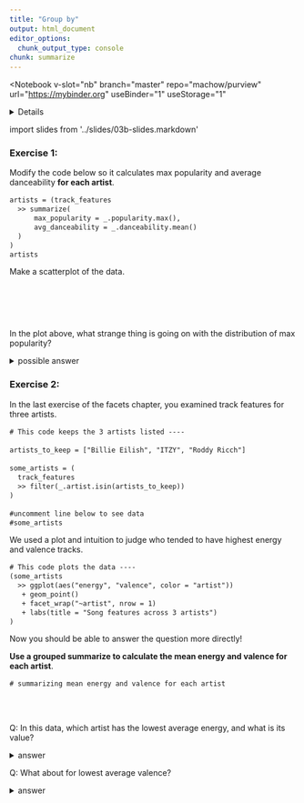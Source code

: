 ```yaml
---
title: "Group by"
output: html_document
editor_options: 
  chunk_output_type: console
chunk: summarize
---
```


<Notebook
  v-slot="nb"
  branch="master"
  repo="machow/purview"
  url="https://mybinder.org"
  useBinder="1"
  useStorage="1"
  >


<details v-fix-codemirror v-show="nb.debut">
<code-cell  :status="nb.status" :onExecute="nb.execute" :onReady="nb.updateSetupCode"  language="python">


    # TODO: explain how to run this, and that they only need the gist (loads tools)
    
    # wranglign ---------
    import pandas as pd
    from siuba import *
    
    # plotting ----------
    from plotnine import *
    
    theme_set(theme_classic(base_family = "Noto Sans CJK JP"))
    
    # data --------------
    #fname = "/Users/machow/Dropbox/Repo/siublocks-org/intro-tidyverse/tutorial/data/music200.csv"
    fname = "https://siublocks.s3.us-east-2.amazonaws.com/course-data/music200.csv"
    music_top200 = pd.read_csv(fname)
    
    # tracks
    #fname = "/Users/machow/Dropbox/Repo/siublocks-org/intro-tidyverse/tutorial/data/track_features.csv"
    fname = "https://siublocks.s3.us-east-2.amazonaws.com/course-data/track_features.csv"
    track_features = pd.read_csv(fname)
    
    # student support ----------
    from siuba import pipe
    from IPython.display import HTML, display
    from siututor import Blank
    ___ = Blank()
    
    # DataFrame display --------
    pd.set_option("display.max_rows", 6)
    
    from IPython import get_ipython
    # special ipython function to get the html formatter
    html_formatter = get_ipython().display_formatter.formatters['text/html']
    
    # here, we avoid the default df._repr_html_ method, since it inlines css
    # (style tags make vue angry)
    html_formatter.for_type(
        pd.DataFrame,
        lambda df: df.to_html(max_rows = pd.get_option("display.max_rows"), show_dimensions = True)
    )
    
    




</code-cell>
</details>


import slides from '../slides/03b-slides.markdown'

<RevealSlides :slides="slides" />

### Exercise 1:

Modify the code below so it calculates max popularity and average danceability **for each artist**.

<code-cell  :status="nb.status" :onExecute="nb.execute"  ex="a" :exIndx="0" language="python">


    artists = (track_features
      >> summarize(
          max_popularity = _.popularity.max(),
          avg_danceability = _.danceability.mean()
      )
    )
    artists


<template v-slot:output>




<table border="1" class="dataframe">
  <thead>
    <tr style="text-align: right;">
      <th></th>
      <th>max_popularity</th>
      <th>avg_danceability</th>
    </tr>
  </thead>
  <tbody>
    <tr>
      <th>0</th>
      <td>99</td>
      <td>0.677941</td>
    </tr>
  </tbody>
</table>
<p>1 rows × 2 columns</p>



</template>

</code-cell>


Make a scatterplot of the data.

<code-cell  :status="nb.status" :onExecute="nb.execute"  ex="a" :exIndx="0" language="python">


<pre><code>



</code></pre>


</code-cell>


In the plot above, what strange thing is going on with the distribution of max popularity?

<details>
<summary>possible answer</summary>

There are many artists with a max popularity of 0! 
  
</details>    

### Exercise 2:

In the last exercise of the facets chapter, you examined track features for three artists.

<code-cell  :status="nb.status" :onExecute="nb.execute"  ex="a" :exIndx="0" language="python">


    # This code keeps the 3 artists listed ----
    
    artists_to_keep = ["Billie Eilish", "ITZY", "Roddy Ricch"]
    
    some_artists = (
      track_features
      >> filter(_.artist.isin(artists_to_keep))
    )
    
    #uncomment line below to see data
    #some_artists




</code-cell>


We used a plot and intuition to judge who tended to have highest energy and valence tracks.

<code-cell  :status="nb.status" :onExecute="nb.execute"  ex="a" :exIndx="0" language="python">


    # This code plots the data ----
    (some_artists
      >> ggplot(aes("energy", "valence", color = "artist"))
       + geom_point()
       + facet_wrap("~artist", nrow = 1)
       + labs(title = "Song features across 3 artists")
    )


<template v-slot:output>

    findfont: Font family ['Noto Sans CJK JP'] not found. Falling back to DejaVu Sans.



![png](./03b-group-by_files/03b-group-by_11_1.png)





    <ggplot: (296180684)>



</template>

</code-cell>


Now you should be able to answer the question more directly!

**Use a grouped summarize to calculate the mean energy and valence for each artist**.

<code-cell  :status="nb.status" :onExecute="nb.execute"  ex="a" :exIndx="0" language="python">


<pre><code># summarizing mean energy and valence for each artist



</code></pre>


</code-cell>


Q: In this data, which artist has the lowest average energy, and what is its value?

<details><summary>answer</summary>Billie Eilish, 0.321004</details>

Q: What about for lowest average valence?

<details><summary>answer</summary>Billie Eilish, 0.266948</details>


</Notebook>

